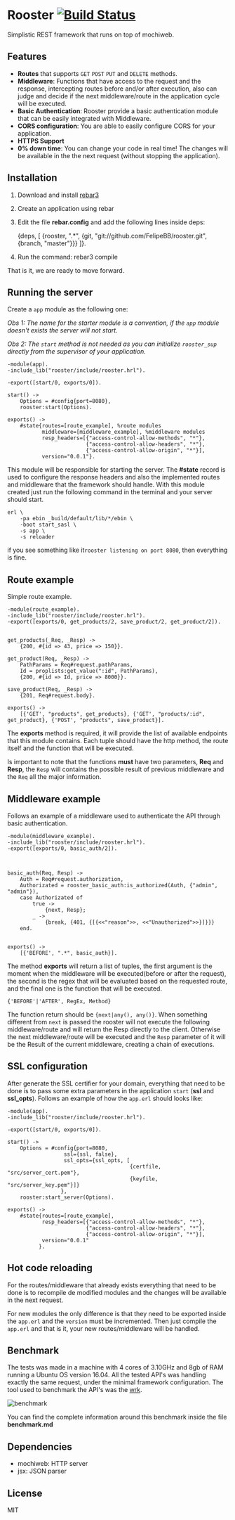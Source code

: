 # Rooster [![Build Status](https://travis-ci.org/FelipeBB/rooster.svg?branch=master)](https://travis-ci.org/FelipeBB/rooster) 
Simplistic REST framework that runs on top of mochiweb.
## Features
- **Routes** that supports `GET` `POST` `PUT` and `DELETE` methods.
- **Middleware**: Functions that have access to the request and the response, intercepting routes before and/or after execution, also can judge and decide if the next middleware/route in the application cycle will be executed.
- **Basic Authentication**: Rooster provide a basic authentication module that can be easily integrated with Middleware.
- **CORS configuration**: You are able to easily configure CORS for your application.
- **HTTPS Support**
- **0% down time**: You can change your code in real time! The changes will be available in the the next request (without stopping the application).

## Installation
1) Download and install [rebar3](https://www.rebar3.org/)

2) Create an application using rebar

3) Edit the file **rebar.config** and add the following lines inside deps:

	{deps, [ {rooster, ".*", {git, "git://github.com/FelipeBB/rooster.git", {branch, "master"}}} ]}.

4) Run the command: rebar3 compile

That is it, we are ready to move forward.

## Running the server

Create a `app` module as the following one:

*Obs 1: The name for the starter module is a convention, if the `app` module doesn't exists the server will not start.*

*Obs 2: The `start` method is not needed as you can initialize `rooster_sup` directly from the supervisor of your application.*

	-module(app).
	-include_lib("rooster/include/rooster.hrl").

	-export([start/0, exports/0]).

	start() ->
	    Options = #config{port=8080},
	    rooster:start(Options).

	exports() ->
	    #state{routes=[route_example], %route modules
               middleware=[middleware_example], %middleware modules
               resp_headers=[{"access-control-allow-methods", "*"},
                             {"access-control-allow-headers", "*"},
                             {"access-control-allow-origin", "*"}],
               version="0.0.1"}.

This module will be responsible for starting the server. The **#state** record is used to configure the response headers and also the implemented routes and middleware that the framework should handle. With this module created just run the following command in the terminal and your server should start.

	erl \
	    -pa ebin _build/default/lib/*/ebin \
	    -boot start_sasl \
	    -s app \
	    -s reloader
	    
if you see something like it`rooster listening on port 8080`, then everything is fine.

## Route example
Simple route example.

	-module(route_example).
	-include_lib("rooster/include/rooster.hrl").
	-export([exports/0, get_products/2, save_product/2, get_product/2]).


	get_products(_Req, _Resp) ->
	    {200, #{id => 43, price => 150}}.	

	get_product(Req, _Resp) ->
	    PathParams = Req#request.pathParams,
	    Id = proplists:get_value(":id", PathParams),
	    {200, #{id => Id, price => 8000}}.

	save_product(Req, _Resp) ->
	    {201, Req#request.body}.

	exports() ->
	    [{'GET', "products", get_products}, {'GET', "products/:id", get_product}, {'POST', "products", save_product}].


The **exports** method is required, it will provide the list of available endpoints that this module contains. Each tuple should have the http method, the route itself and the function that will be executed. 

Is important to note that the functions **must** have two parameters, **Req** and **Resp**, the `Resp` will contains the possible result of previous middleware and the `Req` all the major information.

## Middleware example

Follows an example of a middleware used to authenticate the API through basic authentication.

	-module(middleware_example).
	-include_lib("rooster/include/rooster.hrl").
	-export([exports/0, basic_auth/2]).



	basic_auth(Req, Resp) ->
	    Auth = Req#request.authorization,
	    Authorizated = rooster_basic_auth:is_authorized(Auth, {"admin", "admin"}),
	    case Authorizated of
            true ->
                {next, Resp};
            _ ->
                {break, {401, {[{<<"reason">>, <<"Unauthorized">>}]}}}
	    end. 


	exports() ->
	    [{'BEFORE', ".*", basic_auth}].

The method **exports** will return a list of tuples, the first argument is the moment when the middleware will be executed(before or after the request), the second is the regex that will be evaluated based on the requested route, and the final one is the function that will be executed.

	{'BEFORE'|'AFTER', RegEx, Method}
	
The function return should be `{next|any(), any()}`. When something different from `next` is passed the rooster will not execute the following middleware/route and will return the Resp directly to the client. Otherwise the next middleware/route will be executed and the `Resp` parameter of it will be the Result of the current middleware, creating a chain of executions.

## SSL configuration
After generate the SSL certifier for your domain, everything that need to be done is to pass some extra parameters in the application `start`  (**ssl** and **ssl_opts**). Follows an example of how the `app.erl` should looks like:

	-module(app).
	-include_lib("rooster/include/rooster.hrl").

	-export([start/0, exports/0]).

	start() ->
	    Options = #config{port=8080,
		              ssl={ssl, false},
		              ssl_opts={ssl_opts, [
		                                   {certfile, "src/server_cert.pem"},
		                                   {keyfile, "src/server_key.pem"}]}
		             },
	    rooster:start_server(Options).

	exports() ->
	    #state{routes=[route_example],
               resp_headers=[{"access-control-allow-methods", "*"},
                             {"access-control-allow-headers", "*"},
                             {"access-control-allow-origin", "*"}],
               version="0.0.1"
              }.


## Hot code reloading

For the routes/middleware that already exists everything that need to be done is to recompile de modified modules and the changes will be available in the next request.

For new modules the only difference is that they need to be exported inside the `app.erl` and the `version` must be incremented. Then just compile the `app.erl` and that is it, your new routes/middleware will be handled.

## Benchmark

The tests was made in a machine with 4 cores of 3.10GHz and 8gb of RAM running a Ubuntu OS version 16.04. All the tested API's was handling exactly the same request, under the minimal framework configuration.
The tool used to benchmark the API's was the [wrk](https://github.com/wg/wrk).


![benchmark](https://cloud.githubusercontent.com/assets/5730881/23285787/09a2bfb8-fa12-11e6-990e-6a7014f52122.png)


You can find the complete information around this benchmark inside the file **benchmark.md**


## Dependencies
- mochiweb: HTTP server
- jsx: JSON parser

## License
MIT
